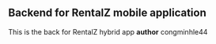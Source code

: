 ## Backend for RentalZ mobile application
This is the back for RentalZ hybrid app
**author** congminhle44
